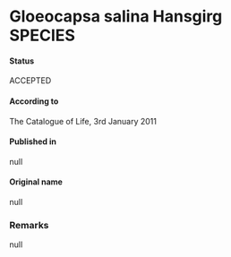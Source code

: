 # Gloeocapsa salina Hansgirg SPECIES

#### Status
ACCEPTED

#### According to
The Catalogue of Life, 3rd January 2011

#### Published in
null

#### Original name
null

### Remarks
null